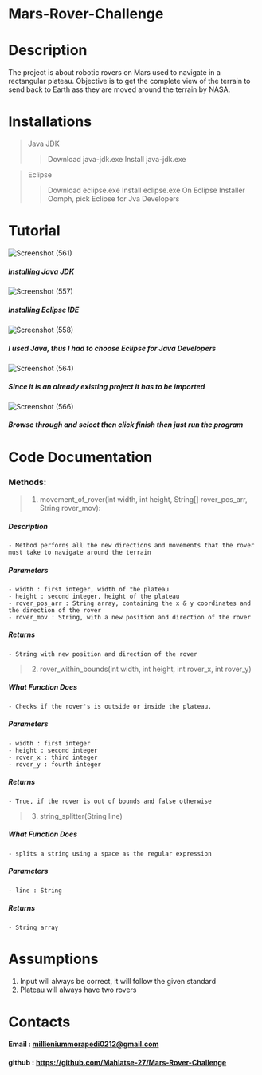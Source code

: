 # Mars-Rover-Challenge

# Description

The project is about robotic rovers on Mars used to navigate in a rectangular plateau. Objective is to get the complete view of the terrain to send back to Earth ass they are moved around the terrain by NASA.

# Installations

> Java JDK
>> Download java-jdk.exe
>> Install java-jdk.exe

> Eclipse
>> Download eclipse.exe
>> Install eclipse.exe 
>> On Eclipse Installer Oomph, pick Eclipse for Jva Developers

# Tutorial
![Screenshot (561)](https://user-images.githubusercontent.com/44344718/104879864-4dff1b80-5967-11eb-87f0-421f1f674e4a.png)
##### Installing Java JDK
![Screenshot (557)](https://user-images.githubusercontent.com/44344718/104880422-31afae80-5968-11eb-8b2d-bc68391b2bf2.png)
##### Installing Eclipse IDE
![Screenshot (558)](https://user-images.githubusercontent.com/44344718/104880409-2eb4be00-5968-11eb-8f2d-bce91d8b4f0c.png)
##### I used Java, thus I had to choose Eclipse for Java Developers
![Screenshot (564)](https://user-images.githubusercontent.com/44344718/104880209-d5e52580-5967-11eb-804e-7b359984d83c.png)
##### Since it is an already existing project it has to be imported
![Screenshot (566)](https://user-images.githubusercontent.com/44344718/104880223-da114300-5967-11eb-8b6a-5182c1395d7b.png)
##### Browse through and select then click finish then just run the program

# Code Documentation
### Methods:
 > 1. movement_of_rover(int width, int height, String[] rover_pos_arr, String rover_mov):
##### Description
	- Method perforns all the new directions and movements that the rover must take to navigate around the terrain
##### Parameters
    - width : first integer, width of the plateau
    - height : second integer, height of the plateau
    - rover_pos_arr : String array, containing the x & y coordinates and the direction of the rover
    - rover_mov : String, with a new position and direction of the rover
##### Returns
	- String with new position and direction of the rover
> 2. rover_within_bounds(int width, int height, int rover_x, int rover_y)
##### What Function Does
	- Checks if the rover's is outside or inside the plateau.
##### Parameters
    - width : first integer
    - height : second integer
    - rover_x : third integer
    - rover_y : fourth integer
##### Returns
	- True, if the rover is out of bounds and false otherwise

> 3. string_splitter(String line)
##### What Function Does
	- splits a string using a space as the regular expression
##### Parameters
    - line : String
##### Returns
	- String array

# Assumptions

1. Input will always be correct, it will follow the given standard
2. Plateau will always have two rovers

# Contacts
#### Email : millieniummorapedi0212@gmail.com
#### github : https://github.com/Mahlatse-27/Mars-Rover-Challenge
